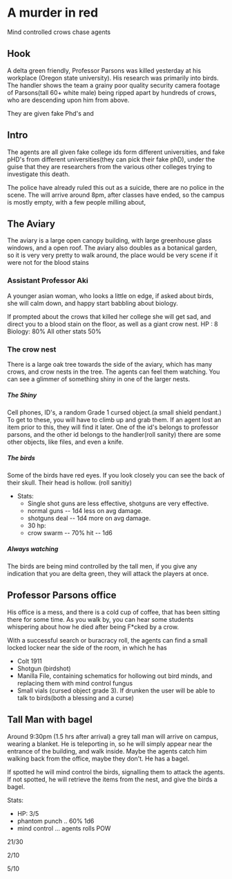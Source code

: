 # A murder in red
Mind controlled crows chase agents

## Hook
A delta green friendly, Professor Parsons was killed yesterday at his workplace (Oregon state university). His research was primarily into birds. The handler shows the team a grainy poor quality security camera footage of Parsons(tall 60+ white male) being ripped apart by hundreds of crows, who are descending upon him from above. 

They are given fake Phd's and 


## Intro
The agents are all given fake college ids form different universities, and fake pHD's from different universities(they can pick their fake phD), under the guise that they are researchers from the various other colleges trying to investigate this death.

The police have already ruled this out as a suicide, there are no police in the scene. The will arrive around 8pm, after classes have ended, so the campus is mostly empty, with a few people milling about, 

## The Aviary
The aviary is a large open canopy building, with large greenhouse glass windows, and a open roof. The aviary also doubles as a botanical garden, so it is very very pretty to walk around, the place would be very scene if it were not for the blood stains  

### Assistant Professor Aki
A younger asian woman, who looks a little on edge, if asked about birds, she will calm down, and happy start babbling about biology.

If prompted about the crows that killed her college she will get sad, and direct you to a blood stain on the floor, as well as a giant
crow nest. 
HP : 8
Biology: 80%
All other stats 50%

### The crow nest
There is a large oak tree towards the side of the aviary, which has many crows, and crow nests in the tree. The agents can feel them watching. You can see a glimmer of something shiny in one of the larger nests.  
##### The Shiny
Cell phones, ID's, a random Grade 1 cursed object.(a small shield pendant.) To get to these, you will have to climb up and grab them. 
If an agent lost an item prior to this, they will find it later. 
One of the id's belongs to professor parsons, and the other id belongs to the handler(roll sanity) there are some other objects, like files, and even a knife.
##### The birds
Some of the birds have red eyes. If you look closely you can see the back of their skull. Their head is hollow. (roll sanitiy)
* Stats:
    * Single shot guns are less effective, shotguns are very effective. 
    * normal guns -- 1d4 less on avg damage.
    * shotguns deal -- 1d4 more on avg damage.
    * 30 hp:
    * crow swarm  -- 70% hit -- 1d6
##### Always watching
The birds are being mind controlled by the tall men, if you give any indication that you are delta green, they will attack the players at once. 


## Professor Parsons office
His office is a mess, and there is a cold cup of coffee, that has been sitting there for some time. As you walk by, you can hear some students whispering about how he died after being F*cked by a crow. 

With a successful search or buracracy roll, the agents can find a small locked locker near the side of the room, in which he has
* Colt 1911
* Shotgun (birdshot)
* Manilla File, containing schematics for hollowing out bird minds, and replacing them with mind control fungus
* Small vials (cursed object grade 3). If drunken the user will be able to talk to birds(both a blessing and a curse)

## Tall Man with bagel
Around 9:30pm (1.5 hrs after arrival) a grey tall man will arrive on campus, wearing a blanket. He is teleporting in, so he will simply appear near the entrance of the building, and walk inside. Maybe the agents catch him walking back from the office, maybe they don't. He has a bagel.

If spotted he will mind control the birds, signalling them to attack the agents. If not spotted, he will retrieve the items from the nest, and give the birds a bagel.

Stats:
* HP: 3/5
* phantom punch .. 60% 1d6
* mind control ... agents rolls POW

21/30

2/10

5/10